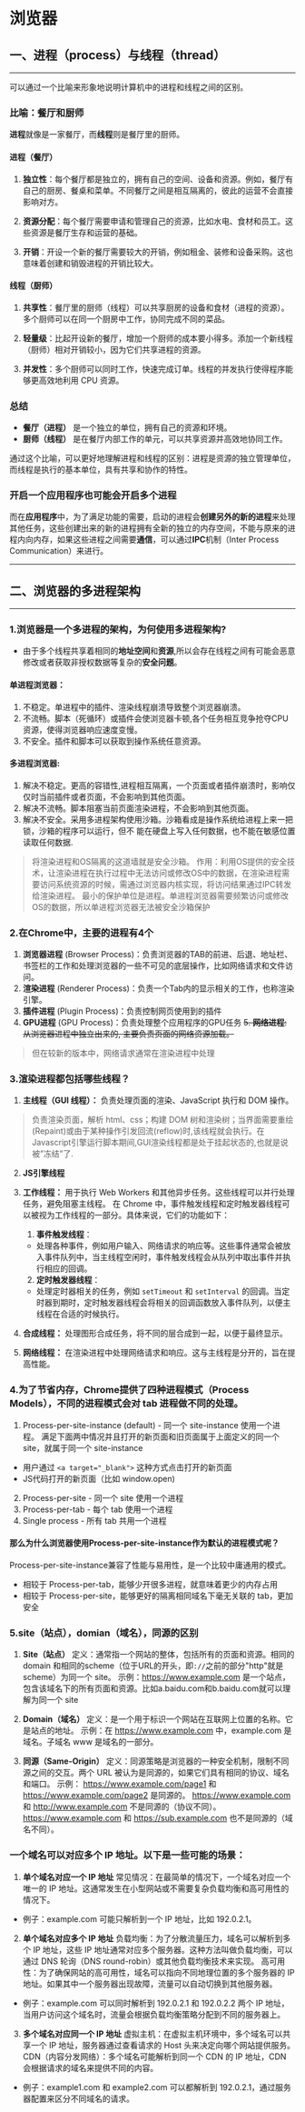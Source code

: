 # 浏览器

## 一、进程（process）与线程（thread）
---
可以通过一个比喻来形象地说明计算机中的进程和线程之间的区别。

### 比喻：餐厅和厨师

**进程**就像是一家餐厅，而**线程**则是餐厅里的厨师。

#### 进程（餐厅）

1. **独立性**：每个餐厅都是独立的，拥有自己的空间、设备和资源。例如，餐厅有自己的厨房、餐桌和菜单。不同餐厅之间是相互隔离的，彼此的运营不会直接影响对方。

2. **资源分配**：每个餐厅需要申请和管理自己的资源，比如水电、食材和员工。这些资源是餐厅生存和运营的基础。

3. **开销**：开设一个新的餐厅需要较大的开销，例如租金、装修和设备采购。这也意味着创建和销毁进程的开销比较大。

#### 线程（厨师）

1. **共享性**：餐厅里的厨师（线程）可以共享厨房的设备和食材（进程的资源）。多个厨师可以在同一个厨房中工作，协同完成不同的菜品。

2. **轻量级**：比起开设新的餐厅，增加一个厨师的成本要小得多。添加一个新线程（厨师）相对开销较小，因为它们共享进程的资源。

3. **并发性**：多个厨师可以同时工作，快速完成订单。线程的并发执行使得程序能够更高效地利用 CPU 资源。

### 总结

- **餐厅（进程）** 是一个独立的单位，拥有自己的资源和环境。
- **厨师（线程）** 是在餐厅内部工作的单元，可以共享资源并高效地协同工作。

通过这个比喻，可以更好地理解进程和线程的区别：进程是资源的独立管理单位，而线程是执行的基本单位，具有共享和协作的特性。

### 开启一个应用程序也可能会开启多个进程
而在**应用程序**中，为了满足功能的需要，启动的进程会**创建另外的新的进程**来处理其他任务，这些创建出来的新的进程拥有全新的独立的内存空间，不能与原来的进程内向内存，如果这些进程之间需要**通信**，可以通过**IPC**机制（Inter Process Communication）来进行。

---

## 二、浏览器的多进程架构

---

### 1.浏览器是⼀个多进程的架构，为何使⽤多进程架构?

- 由于多个线程共享着相同的**地址空间**和**资源**,所以会存在线程之间有可能会恶意修改或者获取⾮授权数据等复杂的**安全问题**。

#### 单进程浏览器：
 1. 不稳定。单进程中的插件、渲染线程崩溃导致整个浏览器崩溃。
 2. 不流畅。脚本（死循环）或插件会使浏览器卡顿,各个任务相互竞争抢夺CPU资源，使得浏览器响应速度变慢。
 3. 不安全。插件和脚本可以获取到操作系统任意资源。

#### 多进程浏览器:

1. 解决不稳定。更高的容错性,进程相互隔离，⼀个⻚⾯或者插件崩溃时，影响仅仅时当前插件或者⻚⾯，不会影响到其他⻚⾯。
2. 解决不流畅。脚本阻塞当前⻚⾯渲染进程，不会影响到其他⻚⾯。
3. 解决不安全。采⽤多进程架构使⽤沙箱。沙箱看成是操作系统给进程上来⼀把锁，沙箱的程序可以运⾏，但不
能在硬盘上写⼊任何数据，也不能在敏感位置读取任何数据.

>将渲染进程和OS隔离的这道墙就是安全沙箱。
作⽤：利⽤OS提供的安全技术，让渲染进程在执⾏过程中⽆法访问或修改OS中的数据，在渲染进程需要访问系统资源的时候，需通过浏览器内核实现，将访问结果通过IPC转发给渲染进程。
最⼩的保护单位是进程。单进程浏览器需要频繁访问或修改OS的数据，所以单进程浏览器⽆法被安全沙箱保护

### 2.在Chrome中，主要的进程有4个

1. **浏览器进程** (Browser Process)：负责浏览器的TAB的前进、后退、地址栏、书签栏的工作和处理浏览器的一些不可见的底层操作，比如网络请求和文件访问。
2. **渲染进程** (Renderer Process)：负责一个Tab内的显示相关的工作，也称渲染引擎。
3. **插件进程** (Plugin Process)：负责控制网页使用到的插件
4. **GPU进程** (GPU Process)：负责处理整个应用程序的GPU任务
~~5. **⽹络进程**: 从浏览器进程中独⽴出来的, 主要负责⻚⾯的⽹络资源加载。~~
>但在较新的版本中，网络请求通常在渲染进程中处理

### 3.渲染进程都包括哪些线程？
1. **主线程（GUI 线程）：**
负责处理页面的渲染、JavaScript 执行和 DOM 操作。
>负责渲染⻚⾯，解析 html、css；构建 DOM 树和渲染树；当界⾯需要重绘(Repaint)或由于某种操作引发回流(reflow)时,该线程就会执⾏。在Javascript引擎运⾏脚本期间,GUI渲染线程都是处于挂起状态的,也就是说被”冻结”了.

2. **JS引擎线程**

3. **工作线程：**
用于执行 Web Workers 和其他异步任务。这些线程可以并行处理任务，避免阻塞主线程。
在 Chrome 中，事件触发线程和定时触发器线程可以被视为工作线程的一部分。具体来说，它们的功能如下：

   1. **事件触发线程**：
   - 处理各种事件，例如用户输入、网络请求的响应等。这些事件通常会被放入事件队列中，当主线程空闲时，事件触发线程会从队列中取出事件并执行相应的回调。

   2. **定时触发器线程**：
   - 处理定时器相关的任务，例如 `setTimeout` 和 `setInterval` 的回调。当定时器到期时，定时触发器线程会将相关的回调函数放入事件队列，以便主线程在合适的时候执行。

4. **合成线程：**
处理图形合成任务，将不同的层合成到一起，以便于最终显示。

5. **网络线程：**
在渲染进程中处理网络请求和响应。这与主线程是分开的，旨在提高性能。

### 4.为了节省内存，Chrome提供了四种进程模式（Process Models），不同的进程模式会对 tab 进程做不同的处理。

1. Process-per-site-instance (default) - 同一个 site-instance 使用一个进程。
满足下面两中情况并且打开的新页面和旧页面属于上面定义的同一个 site，就属于同一个 site-instance
  - 用户通过 `<a target="_blank">` 这种方式点击打开的新页面
  - JS代码打开的新页面（比如 window.open)
2. Process-per-site - 同一个 site 使用一个进程
3. Process-per-tab - 每个 tab 使用一个进程
4. Single process - 所有 tab 共用一个进程

#### 那么为什么浏览器使用Process-per-site-instance作为默认的进程模式呢？
Process-per-site-instance兼容了性能与易用性，是一个比较中庸通用的模式。

- 相较于 Process-per-tab，能够少开很多进程，就意味着更少的内存占用
- 相较于 Process-per-site，能够更好的隔离相同域名下毫无关联的 tab，更加安全


### 5.site（站点），domian（域名），同源的区别

1. **Site（站点）**
定义：通常指一个网站的整体，包括所有的页面和资源。相同的 domain 和相同的scheme（位于URL的开头，‌即`://`之前的部分"http"就是scheme）为同一个 site。
示例：https://www.example.com 是一个站点，包含该域名下的所有页面和资源。比如a.baidu.com和b.baidu.com就可以理解为同一个 site

2. **Domain（域名）**
定义：是一个用于标识一个网站在互联网上位置的名称。它是站点的地址。
示例：在 https://www.example.com 中，example.com 是域名。子域名 www 是域名的一部分。

3. **同源（Same-Origin）**
定义：同源策略是浏览器的一种安全机制，限制不同源之间的交互。两个 URL 被认为是同源的，如果它们具有相同的协议、域名和端口。
示例：
https://www.example.com/page1 和 https://www.example.com/page2 是同源的。
https://www.example.com 和 http://www.example.com 不是同源的（协议不同）。
https://www.example.com 和 https://sub.example.com 也不是同源的（域名不同）。

### 一个域名可以对应多个 IP 地址。以下是一些可能的场景：

1. **单个域名对应一个 IP 地址**
常见情况：在最简单的情况下，一个域名对应一个唯一的 IP 地址。这通常发生在小型网站或不需要复杂负载均衡和高可用性的情况下。
- 例子：example.com 可能只解析到一个 IP 地址，比如 192.0.2.1。
2. **单个域名对应多个 IP 地址**
负载均衡：为了分散流量压力，域名可以解析到多个 IP 地址，这些 IP 地址通常对应多个服务器。这种方法叫做负载均衡，可以通过 DNS 轮询（DNS round-robin）或其他负载均衡技术来实现。
高可用性：为了确保网站的高可用性，域名可以指向不同地理位置的多个服务器的 IP 地址。如果其中一个服务器出现故障，流量可以自动切换到其他服务器。
- 例子：example.com 可以同时解析到 192.0.2.1 和 192.0.2.2 两个 IP 地址，当用户访问这个域名时，流量会根据负载均衡策略分配到不同的服务器上。

3. **多个域名对应同一个 IP 地址**
虚拟主机：在虚拟主机环境中，多个域名可以共享一个 IP 地址，服务器通过查看请求的 Host 头来决定向哪个网站提供服务。
CDN（内容分发网络）：多个域名可能解析到同一个 CDN 的 IP 地址，CDN 会根据请求的域名来提供不同的内容。
- 例子：example1.com 和 example2.com 可以都解析到 192.0.2.1，通过服务器配置来区分不同域名的请求。